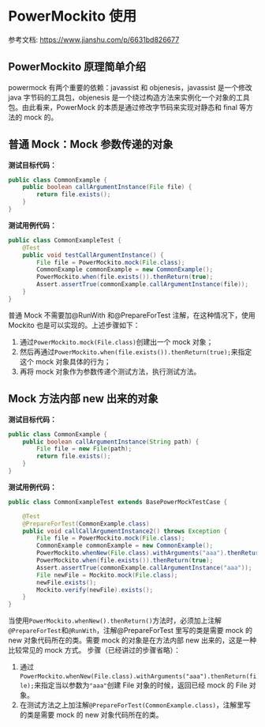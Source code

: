 # PowerMockito 使用

参考文档: https://www.jianshu.com/p/6631bd826677

## PowerMockito 原理简单介绍

powermock 有两个重要的依赖：javassist 和 objenesis，javassist 是一个修改 java 字节码的工具包，objenesis 是一个绕过构造方法来实例化一个对象的工具包。由此看来，PowerMock 的本质是通过修改字节码来实现对静态和 final 等方法的 mock 的。

## 普通 Mock：Mock 参数传递的对象

**测试目标代码：**

```java
public class CommonExample {
    public boolean callArgumentInstance(File file) {
        return file.exists();
    }
}
```

**测试用例代码：**

```java
public class CommonExampleTest {
    @Test
    public void testCallArgumentInstance() {
        File file = PowerMockito.mock(File.class);
        CommonExample commonExample = new CommonExample();
        PowerMockito.when(file.exists()).thenReturn(true);
        Assert.assertTrue(commonExample.callArgumentInstance(file));
    }
}
```

普通 Mock 不需要加@RunWith 和@PrepareForTest 注解，在这种情况下，使用 Mockito 也是可以实现的。上述步骤如下：

1. 通过`PowerMockito.mock(File.class)`创建出一个 mock 对象；
2. 然后再通过`PowerMockito.when(file.exists()).thenReturn(true);`来指定这个 mock 对象具体的行为；
3. 再将 mock 对象作为参数传递个测试方法，执行测试方法。

## Mock 方法内部 new 出来的对象

**测试目标代码：**

```java
public class CommonExample {
    public boolean callArgumentInstance(String path) {
        File file = new File(path);
        return file.exists();
    }
}
```

**测试用例代码：**

```java
public class CommonExampleTest extends BasePowerMockTestCase {

    @Test
    @PrepareForTest(CommonExample.class)
    public void callCallArgumentInstance2() throws Exception {
        File file = PowerMockito.mock(File.class);
        CommonExample commonExample = new CommonExample();
        PowerMockito.whenNew(File.class).withArguments("aaa").thenReturn(file);
        PowerMockito.when(file.exists()).thenReturn(true);
        Assert.assertTrue(commonExample.callArgumentInstance("aaa"));
        File newFile = Mockito.mock(File.class);
        newFile.exists();
        Mockito.verify(newFile).exists();
    }
}
```

当使用`PowerMockito.whenNew().thenReturn()`方法时，必须加上注解`@PrepareForTest`和`@RunWith`，注解@PrepareForTest 里写的类是需要 mock 的 new 对象代码所在的类。需要 mock 的对象是在方法内部 new 出来的，这是一种比较常见的 mock 方式。 步骤（已经讲过的步骤省略）：

1. 通过`PowerMockito.whenNew(File.class).withArguments("aaa").thenReturn(file);`来指定当以参数为`"aaa"`创建 File 对象的时候，返回已经 mock 的 File 对象。
2. 在测试方法之上加注解`@PrepareForTest(CommonExample.class)`，注解里写的类是需要 mock 的 new 对象代码所在的类。

